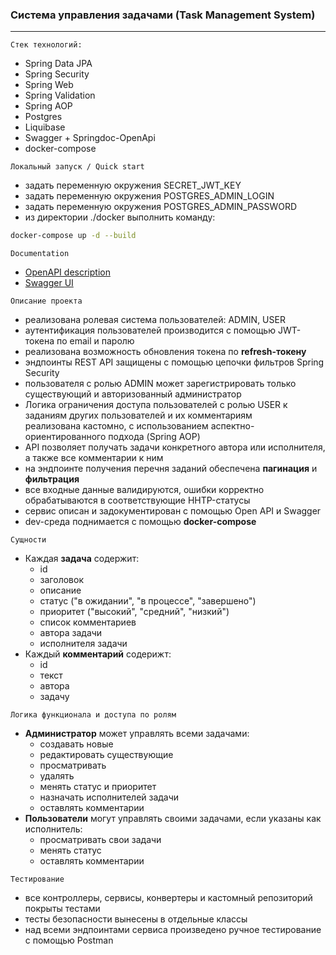 ### Система управления задачами (Task Management System)

---

`Стек технологий:`
- Spring Data JPA
- Spring Security
- Spring Web
- Spring Validation
- Spring AOP
- Postgres
- Liquibase
- Swagger + Springdoc-OpenApi
- docker-compose


`Локальный запуск / Quick start`
- задать переменную окружения SECRET_JWT_KEY
- задать переменную окружения POSTGRES_ADMIN_LOGIN
- задать переменную окружения POSTGRES_ADMIN_PASSWORD
- из директории ./docker выполнить команду:
```bash
docker-compose up -d --build
```

`Documentation`
* [OpenAPI description](http://localhost:8080/api/v1/api-docs)
* [Swagger UI](http://localhost:8080/api/v1/swagger-ui)

`Описание проекта`
- реализована ролевая система пользователей: ADMIN, USER
- аутентификация пользователей производится с помощью JWT-токена по email и паролю
- реализована возможность обновления токена по **refresh-токену**
- эндпоинты REST API защищены с помощью цепочки фильтров Spring Security
- пользователя с ролью ADMIN может зарегистрировать только существующий и авторизованный администратор
- Логика ограничения доступа пользователей с ролью USER к заданиям других пользователей и их комментариям   
реализована кастомно, с использованием аспектно-ориентированного подхода (Spring AOP)
- API позволяет получать задачи конкретного автора или исполнителя, а также все комментарии к ним
- на эндпоинте получения перечня заданий обеспечена **пагинация** и **фильтрация**
- все входные данные валидируются, ошибки корректно обрабатываются в соответствующие HHTP-статусы
- сервис описан и задокументирован с помощью Open API и Swagger
- dev-среда поднимается с помощью **docker-compose**

`Сущности`
- Каждая **задача** содержит: 
  - id
  - заголовок
  - описание
  - статус ("в ожидании", "в процессе", "завершено") 
  - приоритет ("высокий", "средний", "низкий") 
  - список комментариев
  - автора задачи 
  - исполнителя задачи
- Каждый **комментарий** содерижт:
  - id
  - текст
  - автора
  - задачу  

`Логика функционала и доступа по ролям`
- **Администратор** может управлять всеми задачами: 
  - создавать новые 
  - редактировать существующие 
  - просматривать 
  - удалять
  - менять статус и приоритет
  - назначать исполнителей задачи
  - оставлять комментарии
- **Пользователи** могут управлять своими задачами, если указаны как исполнитель: 
  - просматривать свои задачи
  - менять статус
  - оставлять комментарии

`Тестирование`
* все контроллеры, сервисы, конвертеры и кастомный репозиторий покрыты тестами
* тесты безопасности вынесены в отдельные классы
* над всеми эндпоинтами сервиса произведено ручное тестирование с помощью Postman
